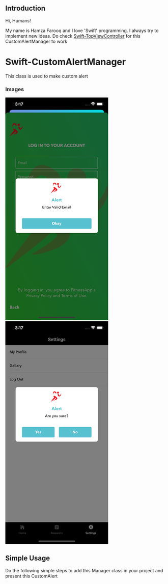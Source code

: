 ## Introduction

Hi, Humans!

My name is Hamza Farooq and I love 'Swift' programming. I always try to implement new ideas. Do check [Swift-TopViewController](https://github.com/hamza-faroooq/Swift-TopViewController) for this CustomAlertManager to work

# Swift-CustomAlertManager
This class is used to make custom alert

### Images
![](Screenshots/SingleButtonAlert.png)
![](Screenshots/DoubleButtonAlert.png)

## Simple Usage

Do the following simple steps to add this Manager class in your project and present this CustomAlert
